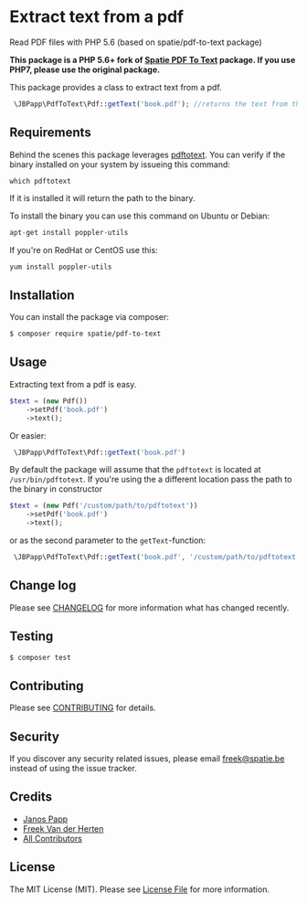 # Extract text from a pdf

Read PDF files with PHP 5.6 (based on spatie/pdf-to-text package)

**This package is a PHP 5.6+ fork of [Spatie PDF To Text](https://github.com/spatie/pdf-to-text) package. If you use PHP7, please use the original package.**

This package provides a class to extract text from a pdf.

```php
 \JBPapp\PdfToText\Pdf::getText('book.pdf'); //returns the text from the pdf
```

## Requirements

Behind the scenes this package leverages [pdftotext](https://en.wikipedia.org/wiki/Pdftotext). You can verify if the binary installed on your system by issueing this command:
```
which pdftotext
```

If it is installed it will return the path to the binary.

To install the binary you can use this command on Ubuntu or Debian:

```php
apt-get install poppler-utils
```

If you're on RedHat or CentOS use this:

```bash
yum install poppler-utils
```

## Installation

You can install the package via composer:
```bash
$ composer require spatie/pdf-to-text
```

## Usage

Extracting text from a pdf is easy.

```php
$text = (new Pdf())
    ->setPdf('book.pdf')
    ->text();
```

Or easier:

```php
 \JBPapp\PdfToText\Pdf::getText('book.pdf')
```

By default the package will assume that the `pdftotext` is located at `/usr/bin/pdftotext`.
If you're using the a different location pass the path to the binary in constructor
```php
$text = (new Pdf('/custom/path/to/pdftotext'))
    ->setPdf('book.pdf')
    ->text();
```

or as the second parameter to the `getText`-function:
```php
 \JBPapp\PdfToText\Pdf::getText('book.pdf', '/custom/path/to/pdftotext')
```

## Change log

Please see [CHANGELOG](CHANGELOG.md) for more information what has changed recently.

## Testing

``` bash
$ composer test
```

## Contributing

Please see [CONTRIBUTING](CONTRIBUTING.md) for details.

## Security

If you discover any security related issues, please email freek@spatie.be instead of using the issue tracker.

## Credits

- [Janos Papp](https://github.com/jbpapp)
- [Freek Van der Herten](https://github.com/freekmurze)
- [All Contributors](../../contributors)

## License

The MIT License (MIT). Please see [License File](LICENSE.md) for more information.
